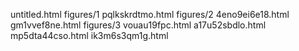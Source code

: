 untitled.html
figures/1
pqlkskrdtmo.html
figures/2
4eno9ei6e18.html
gm1vvef8ne.html
figures/3
vouau19fpc.html
a17u52sbdlo.html
mp5dta44cso.html
ik3m6s3qm1g.html